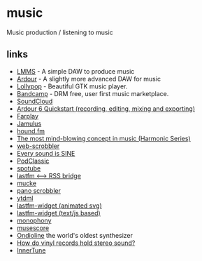 # music

Music production / listening to music

## links

- [LMMS](https://lmms.io/) - A simple DAW to produce music
- [Ardour](https://ardour.org/) - A slightly more advanced DAW for music
- [Lollypop](https://wiki.gnome.org/Apps/Lollypop) - Beautiful GTK music player.
- [Bandcamp](https://bandcamp.com/polarhive) - DRM free, user first music marketplace.
- [SoundCloud](https://soundcloud.com/)
- [Ardour 6 Quickstart (recording, editing, mixing and exporting)](https://odysee.com/@unfa:7/ardour-6-quickstart-recording-editing:0)
- [Farplay](https://farplay.io/)
- [Jamulus](https://jamulus.io/)
- [hound.fm](https://hound.fm)
- [The most mind-blowing concept in music (Harmonic Series)](https://piped.video/watch?v=Wx_kugSemfY)
- [web-scrobbler](https://web-scrobbler.com/)
- [Every sound is SINE](https://piped.video/watch?v=UrBZsUBibtk)
- [PodClassic](https://github.com/0x1317bf7/PodClassic/)
- [spotube](https://www.f-droid.org/en/packages/oss.krtirtho.spotube/)
- [lastfm <--> RSS bridge](https://github.com/xiffy/lfm)
- [mucke](https://github.com/moritz-weber/mucke)
- [pano scrobbler](https://github.com/kawaiiDango/pScrobbler)
- [ytdml](https://github.com/deepjyoti30/ytmdl)
- [lastfm-widget (animated svg)](https://github.com/JeffreyCA/lastfm-recently-played-readme)
- [lastfm-widget (text/js based)](https://music.blackpiratex.com/)
- [monophony](https://flathub.org/apps/details/io.gitlab.zehkira.Monophony)
- [musescore](https://musescore.org)
- [Ondioline](https://piped.video/watch?v=EyU8LwzwA5I) the world's oldest synthesizer
- [How do vinyl records hold stereo sound?](https://piped.video/3DdUvoc7tJ4)
- [InnerTune](https://github.com/z-huang/InnerTune)

